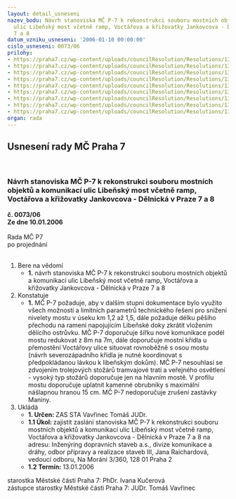 ```yaml
---
layout: detail_usneseni
nazev_bodu: Návrh stanoviska MČ P-7 k rekonstrukci souboru mostních objektů a komunikací
  ulic Libeňský most včetně ramp, Voctářova a křižovatky Jankovcova - Dělnická v Praze
  7 a 8
datum_vzniku_usneseni: '2006-01-10 00:00:00'
cislo_usneseni: 0073/06
prilohy:
- https://praha7.cz/wp-content/uploads/councilResolution/Resolutions/13615/2-most_1.1.jpg
- https://praha7.cz/wp-content/uploads/councilResolution/Resolutions/13615/2-most_x.jpg
- https://praha7.cz/wp-content/uploads/councilResolution/Resolutions/13615/2-most_2.1.jpg
- https://praha7.cz/wp-content/uploads/councilResolution/Resolutions/13615/2-most_3.1.jpg
- https://praha7.cz/wp-content/uploads/councilResolution/Resolutions/13615/2-most_3.2.jpg
- https://praha7.cz/wp-content/uploads/councilResolution/Resolutions/13615/2-most_4.1.jpg
- https://praha7.cz/wp-content/uploads/councilResolution/Resolutions/13615/2-most_4.2.jpg
- https://praha7.cz/wp-content/uploads/councilResolution/Resolutions/13615/2-most_4.3.jpg
- https://praha7.cz/wp-content/uploads/councilResolution/Resolutions/13615/2-most_4.4.jpg
organ: rada
---
```

<div id="ucUsn_pList" class="usn">
	<span><h2>Usnesení rady MČ Praha 7 </h2>
<br></span><div class="standBody">
<span><h3>Návrh stanoviska MČ P-7 k rekonstrukci souboru mostních objektů a komunikací ulic Libeňský most včetně ramp, Voctářova a křižovatky Jankovcova - Dělnická v Praze 7 a 8</h3></span><div class="center">
		<strong>č. 0073/06</strong><br>
	</div>
<div class="center">
		<strong>Ze dne 10.01.2006</strong><br><br>
	</div>Rada MČ P7<br> po projednání<br><br><ol>
<li>Bere na vědomí<ul><li>
<strong>1.</strong> návrh stanoviska MČ P-7 k rekonstrukci souboru mostních objektů a komunikací ulic Libeňský most včetně ramp, Voctářova a křižovatky Jankovcova - Dělnická v Praze 7 a 8</li></ul>
</li>
<li>Konstatuje<ul><li>
<strong>1.</strong> MČ P-7 požaduje, aby v dalším stupni dokumentace bylo využito všech možností a limitních parametrů technického řešení pro snížení nivelety mostu v úseku km 1,2 až 1,5, dále požaduje délku pěšího přechodu na rameni napojujícím Libeňské doky zkrátit vložením dělícího ostrůvku. MČ P-7 doporučuje šířku nové komunikace podél mostu redukovat z 8m na 7m, dále doporučuje mostní křídla u přemostění Voctářovy ulice situovat rovnoběžně s osou mostu (návrh severozápadního křídla je nutné koordinovat s předpokládanou lávkou k libeňským dokům). MČ P-7 nesouhlasí se zdvojením trolejových stožárů tramvajové trati a veřejného osvětlení - vysoký typ stožárů doporučuje jen na hlavním mostě. V profilu mostu doporučuje uplatnit kamenné obrubníky s maximální nášlapnou hranou 15 cm. MČ P-7 nedoporučuje zrušení zastávky Maniny.</li></ul>
</li>
<li>Ukládá<ul>
<li>
<strong>1. Určen: </strong>ZAS STA Vavřinec Tomáš JUDr.</li>
<li>
<strong>1.1 Úkol: </strong>zajistit zaslání stanoviska MČ P-7 k  rekonstrukci souboru mostních objektů a komunikací ulic Libeňský most včetně ramp, Voctářova a křižovatky Jankovcova - Dělnická v Praze 7 a 8 na adresu: Inženýring dopravních staveb a.s., divize komunikace a dráhy, odbor přípravy a realizace staveb III, Jana Raichardová, vedoucí odboru, Na Moráni 3/360, 128 01 Praha 2</li>
<li>
<strong>1.2 Termín: </strong>13.01.2006</li>
</ul>
</li>
</ol>starostka Městské části Praha 7: PhDr. Ivana Kučerová<br>zástupce starostky Městské části Praha 7: JUDr. Tomáš Vavřinec 
</div>
</div>